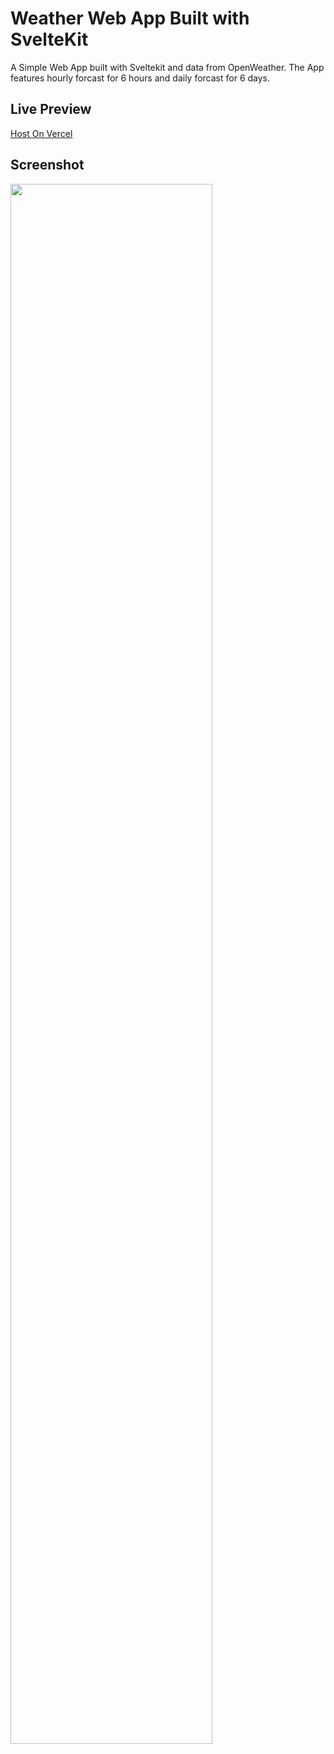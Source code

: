# Weather Web App Built with SvelteKit

A Simple Web App built with Sveltekit and data from OpenWeather. The App features hourly forcast for 6 hours and daily forcast for 6 days. 

## Live Preview
[Host On Vercel](https://weather-svelte-green.vercel.app/)

## Screenshot

<img loading="lazy" width="80%" src="./sitePreview.png" />

